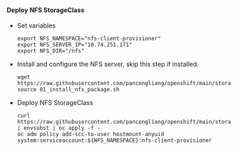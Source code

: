 #### Deploy NFS StorageClass

* Set variables
  ~~~
  export NFS_NAMESPACE="nfs-client-provisioner"
  export NFS_SERVER_IP="10.74.251.171"
  export NFS_DIR="/nfs"
  ~~~

* Install and configure the NFS server, skip this step if installed.
  ~~~
  wget https://raw.githubusercontent.com/pancongliang/openshift/main/storage/nfs_storageclass/01_install_nfs_package.sh
  source 01_install_nfs_package.sh
  ~~~

* Deploy NFS StorageClass
  ~~~
  curl https://raw.githubusercontent.com/pancongliang/openshift/main/storage/nfs_storageclass/02_deploy_nfs_storageclass.yaml | envsubst | oc apply -f -
  oc adm policy add-scc-to-user hostmount-anyuid system:serviceaccount:${NFS_NAMESPACE}:nfs-client-provisioner
  ~~~

